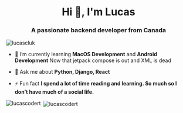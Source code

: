 <h1 align="center">Hi 👋, I'm Lucas</h1>
<h3 align="center">A passionate backend developer from Canada</h3>

<p align="left"> <img src="https://komarev.com/ghpvc/?username=lucascluk" alt="lucascluk" /> </p>

- 🌱 I’m currently learning **MacOS Development** and **Android Development** Now that jetpack compose is out and XML is dead   

- 💬 Ask me about **Python, Django, React**


- ⚡ Fun fact **I spend a lot of time reading and learning. So much so I don’t have much of a social life.**


<p><img align="left" src="https://github-readme-stats.vercel.app/api/top-langs/?username=lucascodert&layout=compact" alt="lucascodert" /></p>

<p>&nbsp;<img align="center" src="https://github-readme-stats.vercel.app/api?username=lucascodert&show_icons=true" alt="lucascodert" /></p>

